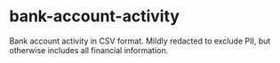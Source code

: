 # bank-account-activity

Bank account activity in CSV format. Mildly redacted to exclude PII, but otherwise includes all financial information.
